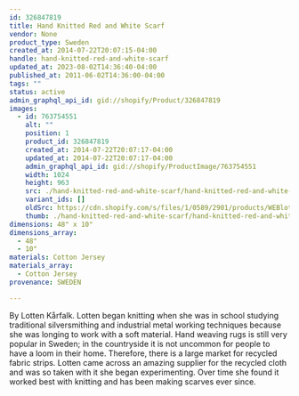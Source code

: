 ```yaml
---
id: 326847819
title: Hand Knitted Red and White Scarf
vendor: None
product_type: Sweden
created_at: 2014-07-22T20:07:15-04:00
handle: hand-knitted-red-and-white-scarf
updated_at: 2023-08-02T14:36:40-04:00
published_at: 2011-06-02T14:36:00-04:00
tags: ""
status: active
admin_graphql_api_id: gid://shopify/Product/326847819
images:
  - id: 763754551
    alt: ""
    position: 1
    product_id: 326847819
    created_at: 2014-07-22T20:07:17-04:00
    updated_at: 2014-07-22T20:07:17-04:00
    admin_graphql_api_id: gid://shopify/ProductImage/763754551
    width: 1024
    height: 963
    src: ./hand-knitted-red-and-white-scarf/hand-knitted-red-and-white-scarf__0.jpg
    variant_ids: []
    oldSrc: https://cdn.shopify.com/s/files/1/0589/2901/products/WEBlottenredscarf.jpeg?v=1406074037
    thumb: ./hand-knitted-red-and-white-scarf/hand-knitted-red-and-white-scarf__0-thumb.jpg
dimensions: 48" x 10"
dimensions_array:
  - 48"
  - 10"
materials: Cotton Jersey
materials_array:
  - Cotton Jersey
provenance: SWEDEN

---
```


By Lotten Kårfalk. Lotten began knitting when she was in school studying traditional silversmithing and industrial metal working techniques because she was longing to work with a soft material. Hand weaving rugs is still very popular in Sweden; in the countryside it is not uncommon for people to have a loom in their home. Therefore, there is a large market for recycled fabric strips. Lotten came across an amazing supplier for the recycled cloth and was so taken with it she began experimenting. Over time she found it worked best with knitting and has been making scarves ever since.